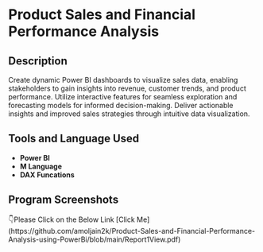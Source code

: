 <h1>Product Sales and Financial Performance Analysis</h1>

<h2>Description</h2>
Create dynamic Power BI dashboards to visualize sales data, enabling stakeholders to gain insights into revenue, customer trends, and product performance. Utilize interactive features for seamless exploration and forecasting models for informed decision-making. Deliver actionable insights and improved sales strategies through intuitive data visualization.
<br />


<h2>Tools and Language Used</h2>

- <b>Power BI</b> 
- <b>M Language</b>
- <b>DAX Funcations</b>

<h2>Program Screenshots</h2>
👇Please Click on the Below Link
[Click Me](https://github.com/amoljain2k/Product-Sales-and-Financial-Performance-Analysis-using-PowerBi/blob/main/Report1View.pdf)


